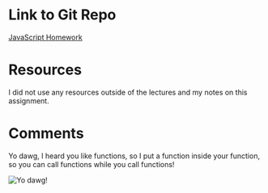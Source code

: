 # Link to Git Repo

[JavaScript Homework](https://github.com/ecbroussard/hw_javascript_broussard_elaine)

# Resources

I did not use any resources outside of the lectures and my notes on this assignment.

# Comments

Yo dawg, I heard you like functions, so I put a function inside your function, so you can call functions while you call functions!

![Yo dawg!](https://memecrunch.com/image/5213d63aafa96f1191000010.jpg?w=400)
